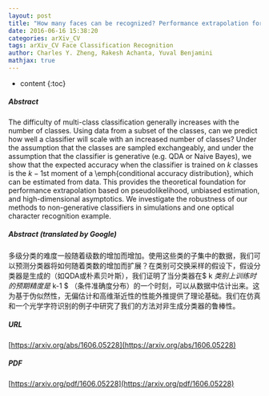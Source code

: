 ```yaml
---
layout: post
title: "How many faces can be recognized? Performance extrapolation for multi-class classification"
date: 2016-06-16 15:38:20
categories: arXiv_CV
tags: arXiv_CV Face Classification Recognition
author: Charles Y. Zheng, Rakesh Achanta, Yuval Benjamini
mathjax: true
---
```


* content
{:toc}

##### Abstract
The difficulty of multi-class classification generally increases with the number of classes. Using data from a subset of the classes, can we predict how well a classifier will scale with an increased number of classes? Under the assumption that the classes are sampled exchangeably, and under the assumption that the classifier is generative (e.g. QDA or Naive Bayes), we show that the expected accuracy when the classifier is trained on $k$ classes is the $k-1$st moment of a \emph{conditional accuracy distribution}, which can be estimated from data. This provides the theoretical foundation for performance extrapolation based on pseudolikelihood, unbiased estimation, and high-dimensional asymptotics. We investigate the robustness of our methods to non-generative classifiers in simulations and one optical character recognition example.

##### Abstract (translated by Google)
多级分类的难度一般随着级数的增加而增加。使用这些类的子集中的数据，我们可以预测分类器将如何随着类数的增加而扩展？在类别可交换采样的假设下，假设分类器是生成的（如QDA或朴素贝叶斯），我们证明了当分类器在$ k $类别上训练时的预期精度是$ k-1 $ （条件准确度分布）的一个时刻，可以从数据中估计出来。这为基于伪似然性，无偏估计和高维渐近性的性能外推提供了理论基础。我们在仿真和一个光学字符识别的例子中研究了我们的方法对非生成分类器的鲁棒性。

##### URL
[https://arxiv.org/abs/1606.05228](https://arxiv.org/abs/1606.05228)

##### PDF
[https://arxiv.org/pdf/1606.05228](https://arxiv.org/pdf/1606.05228)

